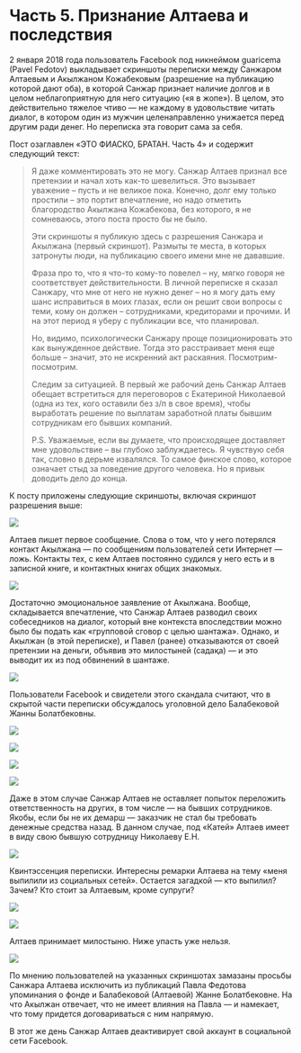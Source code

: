 # Часть 5. Признание Алтаева и последствия

2 января 2018 года пользователь Facebook под никнеймом guaricema \(Pavel Fedotov\) выкладывает скриншоты переписки между Санжаром Алтаевым и Акылжаном Кожабековым \(разрешение на публикацию которой дают оба\), в которой Санжар признает наличие долгов и в целом неблагоприятную для него ситуацию \(«я в жопе»\). В целом, это действительно тяжелое чтиво — не каждому в удовольствие читать диалог, в котором один из мужчин целенаправленно унижается перед другим ради денег. Но переписка эта говорит сама за себя.

Пост озаглавлен «ЭТО ФИАСКО, БРАТАН. Часть 4» и содержит следующий текст:

> Я даже комментировать это не могу. Санжар Алтаев признал все претензии и начал хоть как-то шевелиться. Это вызывает уважение – пусть и не великое пока. Конечно, долг ему только простили – это портит впечатление, но надо отметить благородство Акылжана Кожабекова, без которого, я не сомневаюсь, этого поста просто бы не было.
>
> Эти скриншоты я публикую здесь с разрешения Санжара и Акылжана \(первый скриншот\). Размыты те места, в которых затронуты люди, на публикацию своего имени мне не дававшие.
>
> Фраза про то, что я что-то кому-то повелел – ну, мягко говоря не соответствует действительности. В личной переписке я сказал Санжару, что мне от него не нужно денег – но я могу дать ему шанс исправиться в моих глазах, если он решит свои вопросы с теми, кому он должен – сотрудниками, кредиторами и прочими. И на этот период я уберу с публикации все, что планировал.
>
> Но, видимо, психологически Санжару проще позиционировать это как вынужденное действие. Тогда это расстраивает меня еще больше – значит, это не искренний акт раскаяния. Посмотрим-посмотрим.
>
> Следим за ситуацией. В первый же рабочий день Санжар Алтаев обещает встретиться для переговоров с Екатериной Николаевой \(одна из тех, кого оставили без з/п в свое время\), чтобы выработать решение по выплатам заработной платы бывшим сотрудникам его бывших компаний.
>
> P.S. Уважаемые, если вы думаете, что происходящее доставляет мне удовольствие – вы глубоко заблуждаетесь. Я чувствую себя так, словно в дерьме извалялся. То самое финское слово, которое означает стыд за поведение другого человека. Но я привык доводить дело до конца.

К посту приложены следующие скриншоты, включая скриншот разрешения выше:

![](/assets/22137_original.jpg)

Алтаев пишет первое сообщение. Слова о том, что у него потерялся контакт Акылжана — по сообщениям пользователей сети Интернет — ложь. Контакты тех, с кем Алтаев постоянно судился у него есть и в записной книге, и контактных книгах общих знакомых.

![](/assets/22396_original.jpg)

Достаточно эмоциональное заявление от Акылжана. Вообще, складывается впечатление, что Санжар Алтаев разводил своих собеседников на диалог, который вне контекста впоследствии можно было бы подать как «групповой сговор с целью шантажа». Однако, и Акылжан \(в этой переписке\), и Павел \(ранее\) отказываются от своей претензии на деньги, объявив это милостыней \(садақа\) — и это выводит их из под обвинений в шантаже.

![](/assets/22544_original.jpg)

Пользователи Facebook и свидетели этого скандала считают, что в скрытой части переписки обсуждалось уголовной дело Балабековой Жанны Болатбековны.

![](/assets/22905_original.jpg)

![](/assets/23191_original.jpg)

![](/assets/23370_original.jpg)

![](/assets/23642_original.jpg)

Даже в этом случае Санжар Алтаев не оставляет попыток переложить ответственность на других, в том числе — на бывших сотрудников. Якобы, если бы не их демарш — заказчик не стал бы требовать денежные средства назад. В данном случае, под «Катей» Алтаев имеет в виду свою бывшую сотрудницу Николаеву Е.Н.

![](/assets/24012_original.jpg)

Квинтэссенция переписки. Интересны ремарки Алтаева на тему «меня выпилили из социальных сетей». Остается загадкой — кто выпилил? Зачем? Кто стоит за Алтаевым, кроме супруги?

![](/assets/24145_original.jpg)

![](/assets/24552_original.jpg)

Алтаев принимает милостыню. Ниже упасть уже нельзя.

![](/assets/24671_original.jpg)

По мнению пользователей на указанных скриншотах замазаны просьбы Санжара Алтаева исключить из публикаций Павла Федотова упоминания о фонде и Балабековой \(Алтаевой\) Жанне Болатбековне. На что Акылжан отвечает, что не имеет влияния на Павла — и намекает, что тому придется договариваться с ним напрямую.

В этот же день Санжар Алтаев деактивирует свой аккаунт в социальной сети Facebook.

